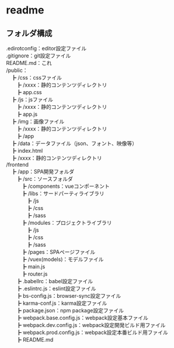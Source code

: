 # readme

## フォルダ構成
.edirotconfig：editor設定ファイル  
.gitignore：git設定ファイル  
README.md：これ  
/public：  
　┣ /css：cssファイル  
　　┣ /xxxx：静的コンテンツディレクトリ  
　　┣ app.css  
　┣ /js：jsファイル   
　　┣ /xxxx：静的コンテンツディレクトリ  
　　┣ app.js  
　┣ /img：画像ファイル  
　　┣ /xxxx：静的コンテンツディレクトリ  
　　┣ /app  
　┣ /data：データファイル（json、フォント、映像等）  
　┣ index.html  
　┣ /xxxx：静的コンテンツディレクトリ  
/frontend  
　┣ /app：SPA開発フォルダ  
　　┣ /src：ソースフォルダ  
　　　┣ /components：vueコンポーネント  
　　　┣ /libs：サードパーティライブラリ  
　　　　┣ /js  
　　　　┣ /css  
　　　　┣ /sass  
　　　┣ /modules：プロジェクトライブラリ  
　　　　┣ /js  
　　　　┣ /css  
　　　　┣ /sass  
　　　┣ /pages：SPAページファイル  
　　　┣ /vuex(models)：モデルファイル  
　　　┣ main.js  
　　　┣ router.js  
　　┣ .babellrc：babel設定ファイル  
　　┣ .eslintrc.js：eslint設定ファイル  
　　┣ bs-config.js：browser-sync設定ファイル  
　　┣ karma-conf.js：karma設定ファイル  
　　┣ package.json：npm package設定ファイル  
　　┣ webpack.base.config.js：webpack設定基本ファイル  
　　┣ webpack.dev.config.js：webpack設定開発ビルド用ファイル  
　　┣ webpack.prod.config.js：webpack設定本番ビルド用ファイル  
　　┣ README.md  
